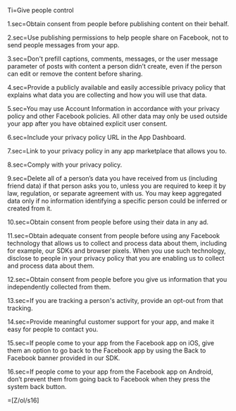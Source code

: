
Ti=Give people control

1.sec=Obtain consent from people before publishing content on their behalf. 

2.sec=Use publishing permissions to help people share on Facebook, not to send people messages from your app. 

3.sec=Don't prefill captions, comments, messages, or the user message parameter of posts with content a person didn’t create, even if the person can edit or remove the content before sharing. 

4.sec=Provide a publicly available and easily accessible privacy policy that explains what data you are collecting and how you will use that data.

5.sec=You may use Account Information in accordance with your privacy policy and other Facebook policies. All other data may only be used outside your app after you have obtained explicit user consent.

6.sec=Include your privacy policy URL in the App Dashboard. 

7.sec=Link to your privacy policy in any app marketplace that allows you to. 

8.sec=Comply with your privacy policy.

9.sec=Delete all of a person’s data you have received from us (including friend data) if that person asks you to, unless you are required to keep it by law, regulation, or separate agreement with us. You may keep aggregated data only if no information identifying a specific person could be inferred or created from it.

10.sec=Obtain consent from people before using their data in any ad.

11.sec=Obtain adequate consent from people before using any Facebook technology that allows us to collect and process data about them, including for example, our SDKs and browser pixels. When you use such technology, disclose to people in your privacy policy that you are enabling us to collect and process data about them.

12.sec=Obtain consent from people before you give us information that you independently collected from them.

13.sec=If you are tracking a person's activity, provide an opt-out from that tracking.

14.sec=Provide meaningful customer support for your app, and make it easy for people to contact you.

15.sec=If people come to your app from the Facebook app on iOS, give them an option to go back to the Facebook app by using the Back to Facebook banner provided in our SDK.

16.sec=If people come to your app from the Facebook app on Android, don’t prevent them from going back to Facebook when they press the system back button.

=[Z/ol/s16]
